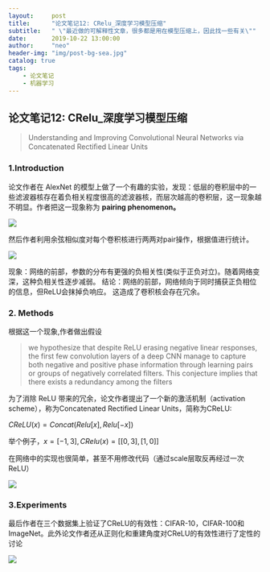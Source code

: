 ```yaml
---
layout:     post
title:      "论文笔记12: CRelu_深度学习模型压缩"
subtitle:   " \"最近做的可解释性文章，很多都是用在模型压缩上，因此找一些有关\""
date:       2019-10-22 13:00:00
author:     "neo"
header-img: "img/post-bg-sea.jpg"
catalog: true
tags:
    - 论文笔记
    - 机器学习
---
```


## 论文笔记12: CRelu_深度学习模型压缩

> Understanding and Improving Convolutional Neural Networks via Concatenated Rectiﬁed Linear Units

### 1.Introduction

论文作者在 AlexNet 的模型上做了一个有趣的实验，发现：低层的卷积层中的一些滤波器核存在着负相关程度很高的滤波器核，而层次越高的卷积层，这一现象越不明显。作者把这一现象称为 **pairing phenomenon。**

![](https://jackyanghc-picture.oss-cn-beijing.aliyuncs.com/20191029120631.png)

然后作者利用余弦相似度对每个卷积核进行两两对pair操作，根据值进行统计。



![](https://jackyanghc-picture.oss-cn-beijing.aliyuncs.com/20191029120529.png)

现象：网络的前部，参数的分布有更强的负相关性(类似于正负对立)。随着网络变深，这种负相关性逐步减弱。
结论：网络的前部，网络倾向于同时捕获正负相位的信息，但ReLU会抹掉负响应。 这造成了卷积核会存在冗余。

### 2. Methods

根据这一个现象,作者做出假设

>we hypothesize that despite ReLU erasing negative linear responses, the first few convolution layers of a deep CNN manage to capture both negative and positive phase information through learning pairs or groups of negatively correlated filters. This conjecture implies that there exists a redundancy among the filters

为了消除 ReLU 带来的冗余，论文作者提出了一个新的激活机制（activation scheme），称为Concatenated Rectified Linear Units，简称为CReLU:

$CReLU(x)=Concat(Relu[x],Relu[−x])$

举个例子，$x=[-1,3],CRelu(x)=[[0,3],[1,0]]$

在网络中的实现也很简单，甚至不用修改代码（通过scale层取反再经过一次ReLU）

![](https://jackyanghc-picture.oss-cn-beijing.aliyuncs.com/20191029121510.png)

### 3.Experiments

最后作者在三个数据集上验证了CReLU的有效性：CIFAR-10，CIFAR-100和ImageNet。此外论文作者还从正则化和重建角度对CReLU的有效性进行了定性的讨论

![](https://jackyanghc-picture.oss-cn-beijing.aliyuncs.com/20191029122417.png)

